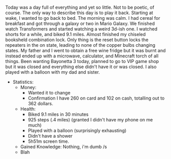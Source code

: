 Today was a day full of everything and yet so little. Not to be poetic, of course. The only way to describe this day is to play it back. Starting at wake, I wanted to go back to bed. The morning was calm. I had cereal for breakfast and got through a galaxy or two in Mario Galaxy. We finished watch Transformers and started watching a weird 3d-ish one. I watched shorts for a while, and biked 9.1 miles. Almost finished my chiseled booksheld combination lock. Only thing is the reset button locks the repeaters in the on state, leading to none of the copper bulbs changing states. My father and I went to obtain a free wine fridge but it was burnt and instead ended up with a microwave, calculator, and Minecraft torch of all things. Been wanting Bayonetta 3 today, planned to go to VIP game shop but it was closed and everything else didn't have it or was closed. I also played with a balloon with my dad and sister.
- Statistics:
	- Money:
		- Wanted it to change
		- Confirmation I have 260 on card and 102 on cash, totalling out to 362 dollars.
	- Health:
		- Biked 9.1 miles in 30 minutes
		- 925 steps (.4 miles) (granted I didn't have my phone on me much)
		- Played with a balloon (surprisingly exhausting)
		- Didn't have a shower
		- 5h51m screen time.
	- Gained Knowledge: Nothing, i'm dumb /s
	- Blah